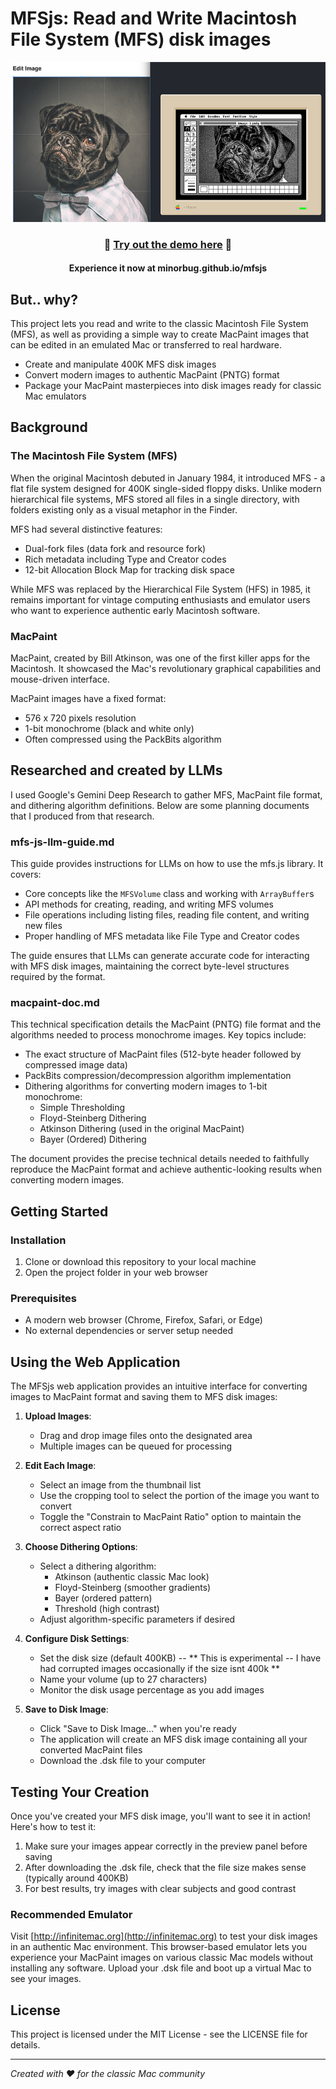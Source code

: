 # MFSjs: Read and Write Macintosh File System (MFS) disk images

![mfsjs header image](./mfsjs.png)
<div align="center">

### 🚀 **[Try out the demo here](https://minorbug.github.io/mfsjs/index.html)** 🚀
#### Experience it now at minorbug.github.io/mfsjs

</div>


## But.. why?

This project lets you read and write to the classic Macintosh File System (MFS), as well as providing a simple way to create MacPaint images that can be edited in an emulated Mac or transferred to real hardware.

- Create and manipulate 400K MFS disk images
- Convert modern images to authentic MacPaint (PNTG) format
- Package your MacPaint masterpieces into disk images ready for classic Mac emulators

## Background

### The Macintosh File System (MFS)

When the original Macintosh debuted in January 1984, it introduced MFS - a flat file system designed for 400K single-sided floppy disks. Unlike modern hierarchical file systems, MFS stored all files in a single directory, with folders existing only as a visual metaphor in the Finder.

MFS had several distinctive features:
- Dual-fork files (data fork and resource fork)
- Rich metadata including Type and Creator codes
- 12-bit Allocation Block Map for tracking disk space

While MFS was replaced by the Hierarchical File System (HFS) in 1985, it remains important for vintage computing enthusiasts and emulator users who want to experience authentic early Macintosh software.

### MacPaint

MacPaint, created by Bill Atkinson, was one of the first killer apps for the Macintosh. It showcased the Mac's revolutionary graphical capabilities and mouse-driven interface.

MacPaint images have a fixed format:
- 576 x 720 pixels resolution
- 1-bit monochrome (black and white only)
- Often compressed using the PackBits algorithm

## Researched and created by LLMs

I used Google's Gemini Deep Research to gather MFS, MacPaint file format, and dithering algorithm definitions. Below are some planning documents that I produced from that research.

### mfs-js-llm-guide.md

This guide provides instructions for LLMs on how to use the mfs.js library. It covers:

- Core concepts like the `MFSVolume` class and working with `ArrayBuffer`s
- API methods for creating, reading, and writing MFS volumes
- File operations including listing files, reading file content, and writing new files
- Proper handling of MFS metadata like File Type and Creator codes

The guide ensures that LLMs can generate accurate code for interacting with MFS disk images, maintaining the correct byte-level structures required by the format.

### macpaint-doc.md

This technical specification details the MacPaint (PNTG) file format and the algorithms needed to process monochrome images. Key topics include:

- The exact structure of MacPaint files (512-byte header followed by compressed image data)
- PackBits compression/decompression algorithm implementation
- Dithering algorithms for converting modern images to 1-bit monochrome:
  - Simple Thresholding
  - Floyd-Steinberg Dithering
  - Atkinson Dithering (used in the original MacPaint)
  - Bayer (Ordered) Dithering

The document provides the precise technical details needed to faithfully reproduce the MacPaint format and achieve authentic-looking results when converting modern images.

## Getting Started

### Installation

1. Clone or download this repository to your local machine
2. Open the project folder in your web browser

### Prerequisites

- A modern web browser (Chrome, Firefox, Safari, or Edge)
- No external dependencies or server setup needed

## Using the Web Application

The MFSjs web application provides an intuitive interface for converting images to MacPaint format and saving them to MFS disk images:

1. **Upload Images**:
   - Drag and drop image files onto the designated area
   - Multiple images can be queued for processing

2. **Edit Each Image**:
   - Select an image from the thumbnail list
   - Use the cropping tool to select the portion of the image you want to convert
   - Toggle the "Constrain to MacPaint Ratio" option to maintain the correct aspect ratio

3. **Choose Dithering Options**:
   - Select a dithering algorithm:
     - Atkinson (authentic classic Mac look)
     - Floyd-Steinberg (smoother gradients)
     - Bayer (ordered pattern)
     - Threshold (high contrast)
   - Adjust algorithm-specific parameters if desired

4. **Configure Disk Settings**:
   - Set the disk size (default 400KB) -- ** This is experimental -- I have had corrupted images occasionally if the size isnt 400k **
   - Name your volume (up to 27 characters)
   - Monitor the disk usage percentage as you add images

5. **Save to Disk Image**:
   - Click "Save to Disk Image..." when you're ready
   - The application will create an MFS disk image containing all your converted MacPaint files
   - Download the .dsk file to your computer

## Testing Your Creation

Once you've created your MFS disk image, you'll want to see it in action! Here's how to test it:

1. Make sure your images appear correctly in the preview panel before saving
2. After downloading the .dsk file, check that the file size makes sense (typically around 400KB)
3. For best results, try images with clear subjects and good contrast

### Recommended Emulator

Visit [http://infinitemac.org](http://infinitemac.org) to test your disk images in an authentic Mac environment. This browser-based emulator lets you experience your MacPaint images on various classic Mac models without installing any software. Upload your .dsk file and boot up a virtual Mac to see your images.

## License

This project is licensed under the MIT License - see the LICENSE file for details.

---
*Created with ♥ for the classic Mac community*
